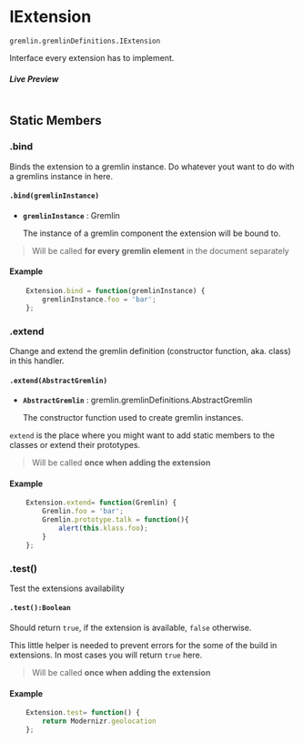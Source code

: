 # IExtension

`gremlin.gremlinDefinitions.IExtension`

Interface every extension has to implement.

##### Live Preview

<pre class="codepen" data-height="430" data-type="js" data-href="mAGDC" data-user="grmlin" data-safe="true">
</pre>
<script async src="http://codepen.io/assets/embed/ei.js">
</script>

## Static Members

### .bind

Binds the extension to a gremlin instance. Do whatever yout want to do with a gremlins instance in here. 

#### `.bind(gremlinInstance)`

- **`gremlinInstance`** : Gremlin 

	The instance of a gremlin component the extension will be bound to.

> Will be called **for every gremlin element** in the document separately

#### Example

```js
    Extension.bind = function(gremlinInstance) {
        gremlinInstance.foo = 'bar';
    };
```
### .extend

Change and extend the gremlin definition (constructor function, aka. class) in this handler.  

#### `.extend(AbstractGremlin)`
- **`AbstractGremlin`** : gremlin.gremlinDefinitions.AbstractGremlin

	The constructor function used to create gremlin instances.

`extend` is the place where you might want to add static members to the classes or extend their prototypes. 

> Will be called **once when adding the extension**

#### Example

```js
    Extension.extend= function(Gremlin) {
        Gremlin.foo = 'bar';
        Gremlin.prototype.talk = function(){
            alert(this.klass.foo);
        }
    };
```
### .test()
Test the extensions availability

#### `.test():Boolean`
Should return `true`, if the extension is available, `false` otherwise.

This little helper is needed to prevent errors for the some of the build in extensions. In most cases you will return `true` here.

> Will be called **once when adding the extension**

#### Example

```js
    Extension.test= function() {
        return Modernizr.geolocation
    };
```